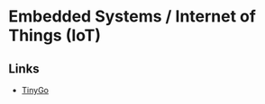 # Embedded Systems / Internet of Things (IoT)

## Links

* [TinyGo](https://github.com/aykevl/tinygo)